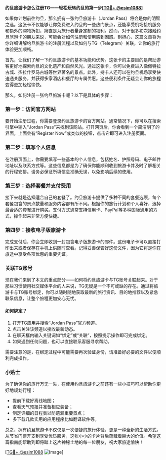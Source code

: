 **约旦旅游卡怎么注册TG——轻松玩转约旦的第一步[[TG💪+ @esim1088](https://t.me/s/esim1088)]**

如果你计划前往约旦，那么拥有一张约旦旅游卡（Jordan Pass）将会是你的明智之选。这张卡不仅能够让你免费进入约旦的一些热门景点，还能享受机场接机服务和额外的购物折扣，简直是为旅行者量身定制的福利。然而，对于很多初次接触约旦旅游卡的朋友来说，可能会对如何注册和使用感到困惑。别担心，这篇文章将为你详细讲解约旦旅游卡的注册流程以及如何与TG（Telegram）关联，让你的旅行体验更加顺畅。

首先，让我们了解一下约旦旅游卡的基本功能和优势。这张卡的主要目的是帮助游客更好地探索约旦的文化遗产和自然风光。通过这张卡，你可以免费进入像佩特拉古城、杰拉什罗马古城等世界著名的景点。此外，持卡人还可以在约旦机场享受快速通关服务，并获得多家酒店和餐厅的专属优惠。这些便利条件无疑会让你的旅程变得更加轻松愉快。

那么，如何注册一张约旦旅游卡呢？以下是具体的步骤：

### 第一步：访问官方网站

要开始注册过程，你需要登录约旦旅游卡的官方网站。通常情况下，你可以在搜索引擎中输入“Jordan Pass”来找到该网站。打开网页后，你会看到一个简洁明了的界面，上面会有“Register Now”或类似的按钮，点击它即可进入注册页面。

### 第二步：填写个人信息

在注册页面上，你需要填写一些基本的个人信息，包括姓名、护照号码、电子邮件地址以及联系方式等。这些信息都是为了确保你能顺利收到旅游卡并及时了解相关的行程安排。请务必保证所填信息准确无误，以免影响后续的使用。

### 第三步：选择套餐并支付费用

接下来就是选择适合自己的套餐了。约旦旅游卡提供了多种不同的套餐选项，每个套餐包含的景点数量和服务内容都有所不同。根据你的旅行计划和个人喜好，选择最合适的套餐进行购买。支付方式通常支持信用卡、PayPal等多种国际通用的方式，操作起来非常方便快捷。

### 第四步：接收电子版旅游卡

完成支付后，你会立即收到一封包含电子版旅游卡的邮件。这份电子卡可以直接打印出来或者保存在手机上供随时查看。记得妥善保管好这份文件，因为它将是你在旅途中享受各项优惠的重要凭证。

### 关联TG账号

现在我们来到了本文的重点部分——如何将约旦旅游卡与TG账号关联起来。对于那些习惯使用社交媒体平台的人来说，TG无疑是一个不可或缺的存在。通过将旅游卡与TG账号绑定，你可以随时随地获取最新的旅行资讯、目的地推荐以及紧急联系信息，让整个旅程更加安心无忧。

#### 如何绑定？

1. 打开TG应用并搜索“Jordan Pass”官方频道。
2. 点击关注该频道以接收最新动态。
3. 在聊天框内输入关键词如“绑定”或“关联”，按照提示操作即可完成绑定。
4. 如果遇到任何问题，也可以直接联系客服寻求帮助。

需要注意的是，在绑定过程中可能需要再次验证身份，请准备好必要的文件以便顺利完成操作。

### 小贴士

为了确保你的旅行万无一失，在使用约旦旅游卡之前还有一些小技巧可以帮助你更好地规划行程：
- 提前下载好离线地图；
- 查看天气预报并准备相应装备；
- 制定详细的日程表以防遗漏重要景点；
- 多下载几款实用的应用程序比如翻译软件等。

总之，拥有约旦旅游卡不仅仅是一次便捷的旅行体验，更是一种全新的生活方式。从节省门票开支到享受优质服务，这张小小的卡片背后蕴藏着巨大的价值。希望这篇指南能帮助到即将踏上这片神秘土地的每一位朋友，祝大家旅途愉快！

[[TG💪+ @esim1088](https://t.me/s/esim1088) ![Image](https://i.postimg.cc/4NQfJmqS/Snipaste-2025-05-13-00-14-12.png)]